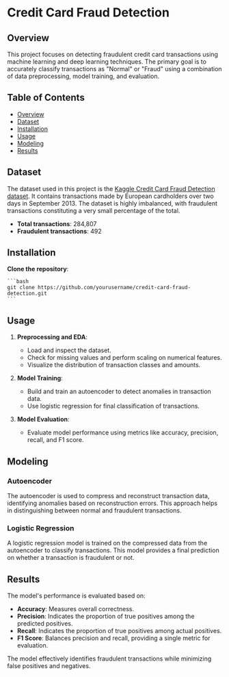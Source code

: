 # Credit Card Fraud Detection

## Overview

This project focuses on detecting fraudulent credit card transactions using machine learning and deep learning techniques. The primary goal is to accurately classify transactions as "Normal" or "Fraud" using a combination of data preprocessing, model training, and evaluation.

## Table of Contents

- [Overview](#overview)
- [Dataset](#dataset)
- [Installation](#installation)
- [Usage](#usage)
- [Modeling](#modeling)
- [Results](#results)

## Dataset

The dataset used in this project is the [Kaggle Credit Card Fraud Detection dataset](https://www.kaggle.com/mlg-ulb/creditcardfraud). It contains transactions made by European cardholders over two days in September 2013. The dataset is highly imbalanced, with fraudulent transactions constituting a very small percentage of the total.

- **Total transactions**: 284,807
- **Fraudulent transactions**: 492

## Installation

 **Clone the repository**:

    ```bash
    git clone https://github.com/yourusername/credit-card-fraud-detection.git
    ```


## Usage

1. **Preprocessing and EDA**: 
    - Load and inspect the dataset.
    - Check for missing values and perform scaling on numerical features.
    - Visualize the distribution of transaction classes and amounts.

2. **Model Training**:
    - Build and train an autoencoder to detect anomalies in transaction data.
    - Use logistic regression for final classification of transactions.

3. **Model Evaluation**:
    - Evaluate model performance using metrics like accuracy, precision, recall, and F1 score.

## Modeling

### Autoencoder

The autoencoder is used to compress and reconstruct transaction data, identifying anomalies based on reconstruction errors. This approach helps in distinguishing between normal and fraudulent transactions.

### Logistic Regression

A logistic regression model is trained on the compressed data from the autoencoder to classify transactions. This model provides a final prediction on whether a transaction is fraudulent or not.

## Results

The model's performance is evaluated based on:

- **Accuracy**: Measures overall correctness.
- **Precision**: Indicates the proportion of true positives among the predicted positives.
- **Recall**: Indicates the proportion of true positives among actual positives.
- **F1 Score**: Balances precision and recall, providing a single metric for evaluation.

The model effectively identifies fraudulent transactions while minimizing false positives and negatives.